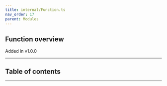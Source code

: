 ```yaml
---
title: internal/Function.ts
nav_order: 17
parent: Modules
---
```


## Function overview

Added in v1.0.0

---

<h2 class="text-delta">Table of contents</h2>

---
